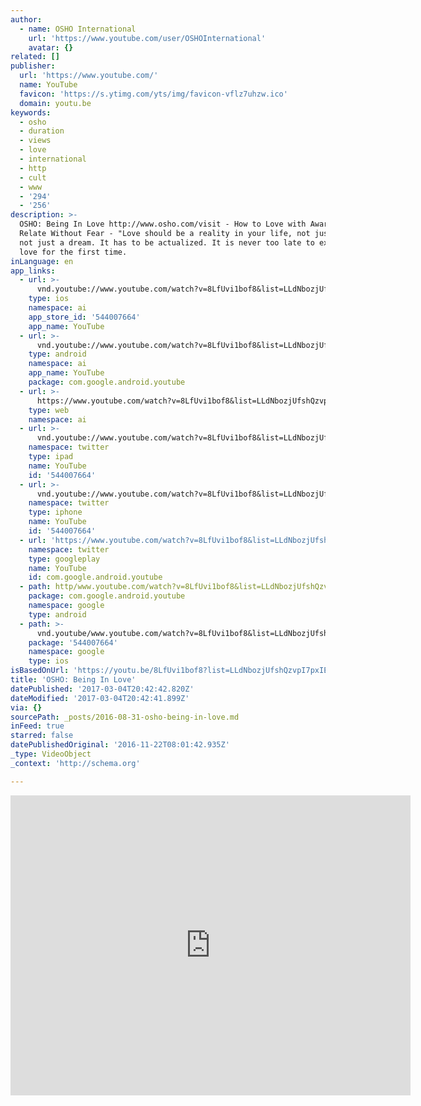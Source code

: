 ```yaml
---
author:
  - name: OSHO International
    url: 'https://www.youtube.com/user/OSHOInternational'
    avatar: {}
related: []
publisher:
  url: 'https://www.youtube.com/'
  name: YouTube
  favicon: 'https://s.ytimg.com/yts/img/favicon-vflz7uhzw.ico'
  domain: youtu.be
keywords:
  - osho
  - duration
  - views
  - love
  - international
  - http
  - cult
  - www
  - '294'
  - '256'
description: >-
  OSHO: Being In Love http://www.osho.com/visit - How to Love with Awareness and
  Relate Without Fear - "Love should be a reality in your life, not just a poem,
  not just a dream. It has to be actualized. It is never too late to experience
  love for the first time.
inLanguage: en
app_links:
  - url: >-
      vnd.youtube://www.youtube.com/watch?v=8LfUvi1bof8&list=LLdNbozjUfshQzvpI7pxIElA&feature=applinks
    type: ios
    namespace: ai
    app_store_id: '544007664'
    app_name: YouTube
  - url: >-
      vnd.youtube://www.youtube.com/watch?v=8LfUvi1bof8&list=LLdNbozjUfshQzvpI7pxIElA&feature=applinks
    type: android
    namespace: ai
    app_name: YouTube
    package: com.google.android.youtube
  - url: >-
      https://www.youtube.com/watch?v=8LfUvi1bof8&list=LLdNbozjUfshQzvpI7pxIElA&feature=applinks
    type: web
    namespace: ai
  - url: >-
      vnd.youtube://www.youtube.com/watch?v=8LfUvi1bof8&list=LLdNbozjUfshQzvpI7pxIElA&feature=applinks
    namespace: twitter
    type: ipad
    name: YouTube
    id: '544007664'
  - url: >-
      vnd.youtube://www.youtube.com/watch?v=8LfUvi1bof8&list=LLdNbozjUfshQzvpI7pxIElA&feature=applinks
    namespace: twitter
    type: iphone
    name: YouTube
    id: '544007664'
  - url: 'https://www.youtube.com/watch?v=8LfUvi1bof8&list=LLdNbozjUfshQzvpI7pxIElA'
    namespace: twitter
    type: googleplay
    name: YouTube
    id: com.google.android.youtube
  - path: http/www.youtube.com/watch?v=8LfUvi1bof8&list=LLdNbozjUfshQzvpI7pxIElA
    package: com.google.android.youtube
    namespace: google
    type: android
  - path: >-
      vnd.youtube/www.youtube.com/watch?v=8LfUvi1bof8&list=LLdNbozjUfshQzvpI7pxIElA
    package: '544007664'
    namespace: google
    type: ios
isBasedOnUrl: 'https://youtu.be/8LfUvi1bof8?list=LLdNbozjUfshQzvpI7pxIElA'
title: 'OSHO: Being In Love'
datePublished: '2017-03-04T20:42:42.820Z'
dateModified: '2017-03-04T20:42:41.899Z'
via: {}
sourcePath: _posts/2016-08-31-osho-being-in-love.md
inFeed: true
starred: false
datePublishedOriginal: '2016-11-22T08:01:42.935Z'
_type: VideoObject
_context: 'http://schema.org'

---
```

<iframe src="https://cdn.embedly.com/widgets/media.html?src=https%3A%2F%2Fwww.youtube.com%2Fembed%2F8LfUvi1bof8%3Ffeature%3Doembed&amp;url=http%3A%2F%2Fwww.youtube.com%2Fwatch%3Fv%3D8LfUvi1bof8&amp;image=https%3A%2F%2Fi.ytimg.com%2Fvi%2F8LfUvi1bof8%2Fhqdefault.jpg&amp;key=b7d04c9b404c499eba89ee7072e1c4f7&amp;type=text%2Fhtml&amp;schema=youtube" width="640" height="480" scrolling="no" frameborder="0" allowfullscreen="" style=""></iframe>